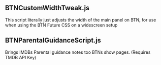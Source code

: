 BTNCustomWidthTweak.js
------------------------------
This script literally just adjusts the width of the main panel on BTN, for use when using the BTN Future CSS on a widescreen setup


BTNParentalGuidanceScript.js
------------------------------
Brings IMDBs Parental guidance notes too BTNs show pages. (Requires TMDB API Key)
